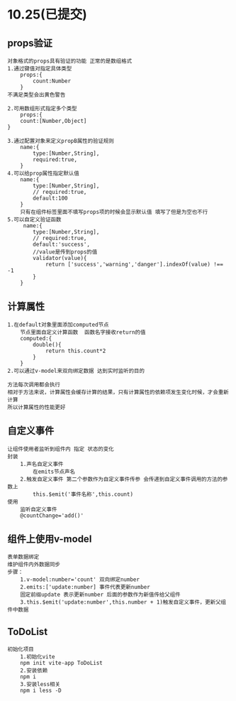 # 10.25(已提交)

## props验证
    对象格式的props具有验证的功能 正常的是数组格式
    1.通过键值对指定具体类型
        props:{
            count:Number
        }
    不满足类型会出黄色警告

    2.可用数组形式指定多个类型
        props:{
        count:[Number,Object]
    }

    3.通过配置对象来定义propB属性的验证规则
        name:{
            type:[Number,String],
            required:true,
        }
    4.可以给prop属性指定默认值
        name:{
            type:[Number,String],
            // required:true,
            default:100
        }
        只有在组件标签里面不填写props项的时候会显示默认值 填写了但是为空也不行
    5.可以自定义验证函数
         name:{
            type:[Number,String],
            // required:true,
            default:'success',
            //value是传到props的值
            validator(value){
                return ['success','warning','danger'].indexOf(value) !== -1
            }
        }
## 计算属性
    1.在default对象里面添加computed节点
        节点里面自定义计算函数  函数名字接收return的值
        computed:{
            double(){
                return this.count*2
            }
        }
    2.可以通过v-model来双向绑定数据 达到实时监听的目的
    
    方法每次调用都会执行
    相对于方法来说，计算属性会缓存计算的结果，只有计算属性的依赖项发生变化时候，才会重新计算
    所以计算属性的性能更好

## 自定义事件
    让组件使用者监听到组件内 指定 状态的变化
    封装
        1.声名自定义事件
            在emits节点声名
        2.触发自定义事件 第二个参数作为自定义事件传参 会传递到自定义事件调用的方法的参数上
            this.$emit('事件名称',this.count)
    使用
        监听自定义事件
        @countChange='add()'
        
## 组件上使用v-model
    表单数据绑定
    维护组件内外数据同步
    步骤：
        1.v-model:number='count' 双向绑定number
        2.emits:['update:number] 事件代表更新number
        固定前缀update 表示更新number 后面的参数作为新值传给父组件
        3.this.$emit('update:number',this.number + 1)触发自定义事件，更新父组件中数据

## ToDoList
    初始化项目
        1.初始化vite
        npm init vite-app ToDoList
        2.安装依赖
        npm i
        3.安装less相关
        npm i less -D